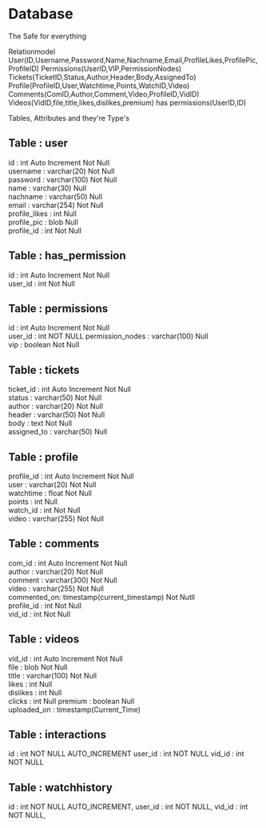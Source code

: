 # Database
The Safe for everything

Relationmodel
User(ID,Username,Password,Name,Nachname,Email,ProfileLikes,ProfilePic,ProfileID)
Permissions(UserID,VIP,PermissionNodes)
Tickets(TicketID,Status,Author,Header,Body,AssignedTo)
Profile(ProfileID,User,Watchtime,Points,WatchID,Video)
Comments(ComID,Author,Comment,Video,ProfileID,VidID)
Videos(VidID,file,title,likes,dislikes,premium)
has permissions(UserID,ID)

Tables, Attributes and they're Type's  

Table : user  
--------------
id 				      : int Auto Increment Not Null  
username 		    : varchar(20) Not Null  
password 		    : varchar(100) Not Null  
name 			      : varchar(30) Null  
nachname 		    : varchar(50) Null  
email 			    : varchar(254) Not Null  
profile_likes 	: int Null  
profile_pic 	  : blob Null  
profile_id 		  : int Not Null  


Table : has_permission  
--------------
id 				  : int Auto Increment Not Null  
user_id			: int Not Null


Table : permissions  
--------------
id               : int Auto Increment Not Null  
user_id			     : int NOT NULL
permission_nodes : varchar(100) Null  
vip				       : boolean Not Null  


Table : tickets  
--------------
ticket_id 	: int Auto Increment Not Null  
status 			: varchar(50) Not Null  
author 			: varchar(20) Not Null  
header			: varchar(50) Not Null  
body 			  : text Not Null  
assigned_to	: varchar(50) Null  


Table : profile  
--------------
profile_id	: int Auto Increment Not Null  
user 			  : varchar(20) Not Null  
watchtime		: float Not Null  
points			: int Null  
watch_id		: int Not Null  
video			  : varchar(255) Not Null  


Table : comments  
--------------
com_id 			: int Auto Increment Not Null  
author 			: varchar(20) Not Null  
comment			: varchar(300) Not Null  
video 			: varchar(255) Not Null  
commented_on: timestamp(current_timestamp) Not Nutll  
profile_id	: int Not Null  
vid_id			: int Not Null  


Table : videos  
--------------
vid_id			: int Auto Increment Not Null  
file 			  : blob Not Null  
title			  : varchar(100) Not Null  
likes 			: int Null  
dislikes 		: int Null  
clicks      : int Null
premium			: boolean Null  
uploaded_on : timestamp(Current_Time)

Table : interactions
--------------
id       : int NOT NULL AUTO_INCREMENT
user_id  : int NOT NULL
vid_id   : int NOT NULL

Table : watchhistory
--------------
id      : int NOT NULL AUTO_INCREMENT,
user_id : int NOT NULL,
vid_id  : int NOT NULL,
